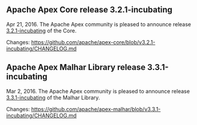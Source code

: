 
## Apache Apex Core release 3.2.1-incubating

Apr 21, 2016.  The Apache Apex community is pleased to announce release [3.2.1-incubating](/downloads.html) of the Core.

Changes: https://github.com/apache/apex-core/blob/v3.2.1-incubating/CHANGELOG.md


## Apache Apex Malhar Library release 3.3.1-incubating

Mar 2, 2016.  The Apache Apex community is pleased to announce release [3.3.1-incubating](/downloads.html) of the Malhar Library.

Changes: https://github.com/apache/apex-malhar/blob/v3.3.1-incubating/CHANGELOG.md

